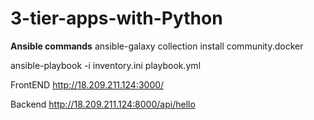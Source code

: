 # 3-tier-apps-with-Python

**Ansible commands**
ansible-galaxy collection install community.docker

ansible-playbook -i inventory.ini playbook.yml


FrontEND 
http://18.209.211.124:3000/


Backend 
http://18.209.211.124:8000/api/hello
